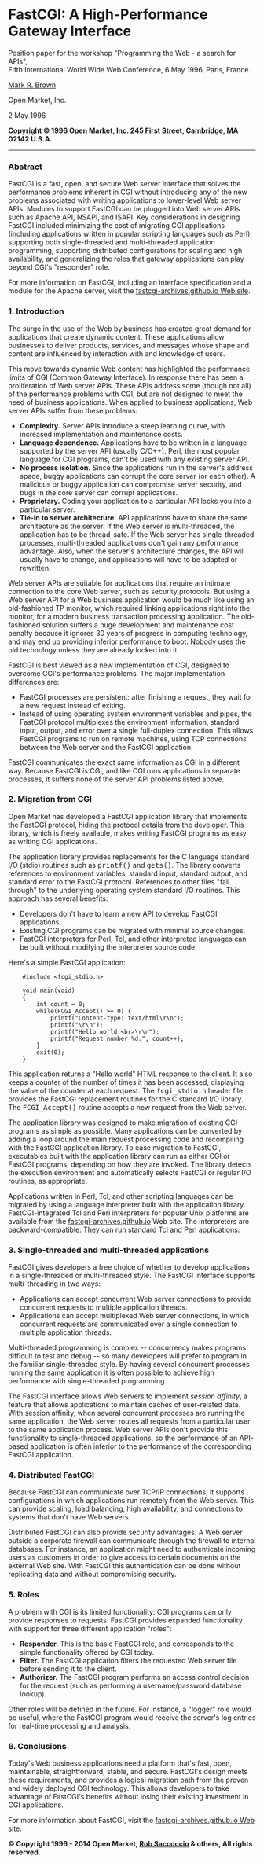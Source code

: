 # FastCGI: A High-Performance Gateway Interface

Position paper for the workshop "Programming the Web - a search for APIs",  
Fifth International World Wide Web Conference, 6 May 1996, Paris, France.  

[Mark R. Brown](https://www.linkedin.com/in/mark-brown-32a01b11/)

Open Market, Inc.  

2 May 1996  

**Copyright © 1996 Open Market, Inc. 245 First Street, Cambridge, MA 02142 U.S.A.**

* * *

### Abstract

FastCGI is a fast, open, and secure Web server interface that solves the performance problems inherent in CGI without introducing any of the new problems associated with writing applications to lower-level Web server APIs. Modules to support FastCGI can be plugged into Web server APIs such as Apache API, NSAPI, and ISAPI. Key considerations in designing FastCGI included minimizing the cost of migrating CGI applications (including applications written in popular scripting languages such as Perl), supporting both single-threaded and multi-threaded application programming, supporting distributed configurations for scaling and high availability, and generalizing the roles that gateway applications can play beyond CGI's "responder" role.

For more information on FastCGI, including an interface specification and a module for the Apache server, visit the [fastcgi-archives.github.io Web site](https://fastcgi-archives.github.io/).

### 1\. Introduction

The surge in the use of the Web by business has created great demand for applications that create dynamic content. These applications allow businesses to deliver products, services, and messages whose shape and content are influenced by interaction with and knowledge of users.

This move towards dynamic Web content has highlighted the performance limits of CGI (Common Gateway Interface). In response there has been a proliferation of Web server APIs. These APIs address some (though not all) of the performance problems with CGI, but are not designed to meet the need of business applications. When applied to business applications, Web server APIs suffer from these problems:

*   **Complexity.** Server APIs introduce a steep learning curve, with increased implementation and maintenance costs.
*   **Language dependence.** Applications have to be written in a language supported by the server API (usually C/C++). Perl, the most popular language for CGI programs, can't be used with any existing server API.
*   **No process isolation.** Since the applications run in the server's address space, buggy applications can corrupt the core server (or each other). A malicious or buggy application can compromise server security, and bugs in the core server can corrupt applications.
*   **Proprietary.** Coding your application to a particular API locks you into a particular server.
*   **Tie-in to server architecture.** API applications have to share the same architecture as the server: If the Web server is multi-threaded, the application has to be thread-safe. If the Web server has single-threaded processes, multi-threaded applications don't gain any performance advantage. Also, when the server's architecture changes, the API will usually have to change, and applications will have to be adapted or rewritten.

Web server APIs are suitable for applications that require an intimate connection to the core Web server, such as security protocols. But using a Web server API for a Web business application would be much like using an old-fashioned TP monitor, which required linking applications right into the monitor, for a modern business transaction processing application. The old-fashioned solution suffers a huge development and maintenance cost penalty because it ignores 30 years of progress in computing technology, and may end up providing inferior performance to boot. Nobody uses the old technology unless they are already locked into it.

FastCGI is best viewed as a new implementation of CGI, designed to overcome CGI's performance problems. The major implementation differences are:

*   FastCGI processes are persistent: after finishing a request, they wait for a new request instead of exiting.
*   Instead of using operating system environment variables and pipes, the FastCGI protocol multiplexes the environment information, standard input, output, and error over a single full-duplex connection. This allows FastCGI programs to run on remote machines, using TCP connections between the Web server and the FastCGI application.

FastCGI communicates the exact same information as CGI in a different way. Because FastCGI _is_ CGI, and like CGI runs applications in separate processes, it suffers none of the server API problems listed above.

### 2\. Migration from CGI

Open Market has developed a FastCGI application library that implements the FastCGI protocol, hiding the protocol details from the developer. This library, which is freely available, makes writing FastCGI programs as easy as writing CGI applications.

The application library provides replacements for the C language standard I/O (stdio) routines such as <tt>printf()</tt> and <tt>gets()</tt>. The library converts references to environment variables, standard input, standard output, and standard error to the FastCGI protocol. References to other files "fall through" to the underlying operating system standard I/O routines. This approach has several benefits:

*   Developers don't have to learn a new API to develop FastCGI applications.
*   Existing CGI programs can be migrated with minimal source changes.
*   FastCGI interpreters for Perl, Tcl, and other interpreted languages can be built without modifying the interpreter source code.

Here's a simple FastCGI application:

```
    #include <fcgi_stdio.h>

    void main(void)
    {
        int count = 0;
        while(FCGI_Accept() >= 0) {
            printf("Content-type: text/html\r\n");
            printf("\r\n");
            printf("Hello world!<br>\r\n");
            printf("Request number %d.", count++);
        }
        exit(0);
    }
```

This application returns a "Hello world" HTML response to the client. It also keeps a counter of the number of times it has been accessed, displaying the value of the counter at each request. The <tt>fcgi_stdio.h</tt> header file provides the FastCGI replacement routines for the C standard I/O library. The <tt>FCGI_Accept()</tt> routine accepts a new request from the Web server.

The application library was designed to make migration of existing CGI programs as simple as possible. Many applications can be converted by adding a loop around the main request processing code and recompiling with the FastCGI application library. To ease migration to FastCGI, executables built with the application library can run as either CGI or FastCGI programs, depending on how they are invoked. The library detects the execution environment and automatically selects FastCGI or regular I/O routines, as appropriate.

Applications written in Perl, Tcl, and other scripting languages can be migrated by using a language interpreter built with the application library. FastCGI-integrated Tcl and Perl interpreters for popular Unix platforms are available from the [fastcgi-archives.github.io](https://fastcgi-archives.github.io/) Web site. The interpreters are backward-compatible: They can run standard Tcl and Perl applications.

### 3\. Single-threaded and multi-threaded applications

FastCGI gives developers a free choice of whether to develop applications in a single-threaded or multi-threaded style. The FastCGI interface supports multi-threading in two ways:

*   Applications can accept concurrent Web server connections to provide concurrent requests to multiple application threads.
*   Applications can accept multiplexed Web server connections, in which concurrent requests are communicated over a single connection to multiple application threads.

Multi-threaded programming is complex -- concurrency makes programs difficult to test and debug -- so many developers will prefer to program in the familiar single-threaded style. By having several concurrent processes running the same application it is often possible to achieve high performance with single-threaded programming.

The FastCGI interface allows Web servers to implement _session affinity_, a feature that allows applications to maintain caches of user-related data. With session affinity, when several concurrent processes are running the same application, the Web server routes all requests from a particular user to the same application process. Web server APIs don't provide this functionality to single-threaded applications, so the performance of an API-based application is often inferior to the performance of the corresponding FastCGI application.

### 4\. Distributed FastCGI

Because FastCGI can communicate over TCP/IP connections, it supports configurations in which applications run remotely from the Web server. This can provide scaling, load balancing, high availability, and connections to systems that don't have Web servers.

Distributed FastCGI can also provide security advantages. A Web server outside a corporate firewall can communicate through the firewall to internal databases. For instance, an application might need to authenticate incoming users as customers in order to give access to certain documents on the external Web site. With FastCGI this authentication can be done without replicating data and without compromising security.

### 5\. Roles

A problem with CGI is its limited functionality: CGI programs can only provide responses to requests. FastCGI provides expanded functionality with support for three different application "roles":

*   **Responder.** This is the basic FastCGI role, and corresponds to the simple functionality offered by CGI today.
*   **Filter.** The FastCGI application filters the requested Web server file before sending it to the client.
*   **Authorizer.** The FastCGI program performs an access control decision for the request (such as performing a username/password database lookup).

Other roles will be defined in the future. For instance, a "logger" role would be useful, where the FastCGI program would receive the server's log entries for real-time processing and analysis.

### 6\. Conclusions

Today's Web business applications need a platform that's fast, open, maintainable, straightforward, stable, and secure. FastCGI's design meets these requirements, and provides a logical migration path from the proven and widely deployed CGI technology. This allows developers to take advantage of FastCGI's benefits without losing their existing investment in CGI applications.

For more information about FastCGI, visit the [fastcgi-archives.github.io Web site](https://fastcgi-archives.github.io/).

**© Copyright 1996 - 2014 Open Market, [Rob Saccoccio](https://www.linkedin.com/in/rob-saccoccio-792ba3b/) & others, All rights reserved.**
